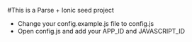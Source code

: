 #This is a Parse + Ionic seed project

- Change your config.example.js file to config.js
- Open config.js and add your APP_ID and JAVASCRIPT_ID